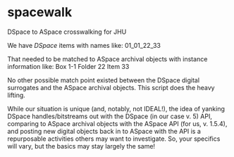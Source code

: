 # spacewalk
DSpace to ASpace crosswalking for JHU

We have *DSpace* items with names like:
  01_01_22_33
  
That needed to be matched to ASpace archival objects with instance information like:
  Box 1-1
  Folder 22
  Item 33
  
No other possible match point existed between the DSpace digital surrogates and the ASpace archival objects.  This script does the heavy lifting.

While our situation is unique (and, notably, not IDEAL!), the idea of yanking DSpace handles/bitstreams out with the DSpace (in our case v. 5) API, comparing to ASpace archival objects with the ASpace API (for us, v. 1.5.4), and posting new digital objects back in to ASpace with the API is a repurposable activities others may want to investigate.  So, your specifics will vary, but the basics may stay largely the same!
